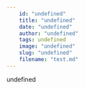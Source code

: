 ```yaml
---
    id: "undefined"
    title: "undefined"
    date: "undefined"
    author: "undefined"
    tags: undefined
    image: "undefined"
    slug: "undefined"
    filename: "test.md"
---
```

undefined